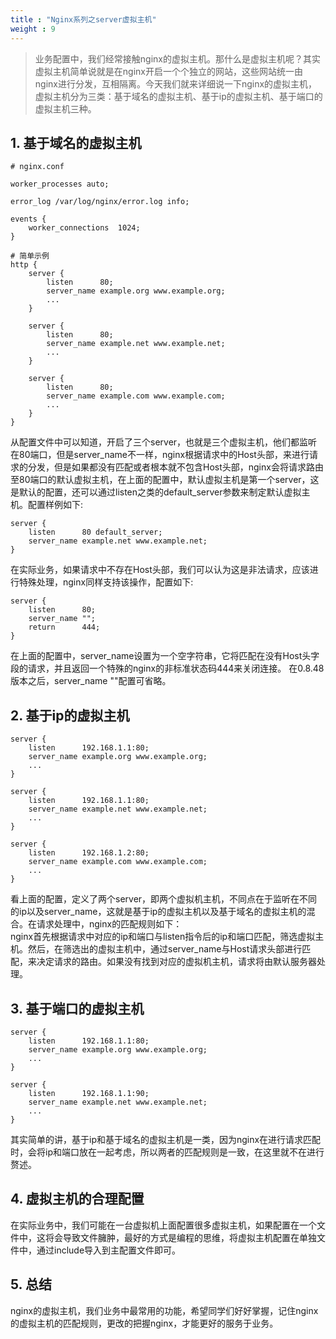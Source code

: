 ```yaml
---
title : "Nginx系列之server虚拟主机"
weight : 9 
---
```


> 业务配置中，我们经常接触nginx的虚拟主机。那什么是虚拟主机呢？其实虚拟主机简单说就是在nginx开启一个个独立的网站，这些网站统一由nginx进行分发，互相隔离。今天我们就来详细说一下nginx的虚拟主机，虚拟主机分为三类：基于域名的虚拟主机、基于ip的虚拟主机、基于端口的虚拟主机三种。

## 1. 基于域名的虚拟主机

```shell
# nginx.conf

worker_processes auto;

error_log /var/log/nginx/error.log info;

events {
    worker_connections  1024;
}

# 简单示例
http {
    server {
        listen      80;
        server_name example.org www.example.org;
        ...
    }
    
    server {
        listen      80;
        server_name example.net www.example.net;
        ...
    }
    
    server {
        listen      80;
        server_name example.com www.example.com;
        ...
    }
}

```
从配置文件中可以知道，开启了三个server，也就是三个虚拟主机，他们都监听在80端口，但是server_name不一样，nginx根据请求中的Host头部，来进行请求的分发，但是如果都没有匹配或者根本就不包含Host头部，nginx会将请求路由至80端口的默认虚拟主机，在上面的配置中，默认虚拟主机是第一个server，这是默认的配置，还可以通过listen之类的default_server参数来制定默认虚拟主机。配置样例如下:   
```shell
server {
    listen      80 default_server;
    server_name example.net www.example.net;
}
```
在实际业务，如果请求中不存在Host头部，我们可以认为这是非法请求，应该进行特殊处理，nginx同样支持该操作，配置如下:  
```shell
server {
    listen      80;
    server_name "";
    return      444;
}
```
在上面的配置中，server_name设置为一个空字符串，它将匹配在没有Host头字段的请求，并且返回一个特殊的nginx的非标准状态码444来关闭连接。 在0.8.48版本之后，server_name ""配置可省略。 

## 2. 基于ip的虚拟主机
```shell
server {
    listen      192.168.1.1:80;
    server_name example.org www.example.org;
    ...
}

server {
    listen      192.168.1.1:80;
    server_name example.net www.example.net;
    ...
}

server {
    listen      192.168.1.2:80;
    server_name example.com www.example.com;
    ...
}
```
看上面的配置，定义了两个server，即两个虚拟机主机，不同点在于监听在不同的ip以及server_name，这就是基于ip的虚拟主机以及基于域名的虚拟主机的混合。在请求处理中，nginx的匹配规则如下：  
nginx首先根据请求中对应的ip和端口与listen指令后的ip和端口匹配，筛选虚拟主机。然后，在筛选出的虚拟主机中，通过server_name与Host请求头部进行匹配，来决定请求的路由。如果没有找到对应的虚拟机主机，请求将由默认服务器处理。

## 3. 基于端口的虚拟主机
```shell
server {
    listen      192.168.1.1:80;
    server_name example.org www.example.org;
    ...
}

server {
    listen      192.168.1.1:90;
    server_name example.net www.example.net;
    ...
}
```
其实简单的讲，基于ip和基于域名的虚拟主机是一类，因为nginx在进行请求匹配时，会将ip和端口放在一起考虑，所以两者的匹配规则是一致，在这里就不在进行赘述。  

## 4. 虚拟主机的合理配置
在实际业务中，我们可能在一台虚拟机上面配置很多虚拟主机，如果配置在一个文件中，这将会导致文件臃肿，最好的方式是编程的思维，将虚拟主机配置在单独文件中，通过include导入到主配置文件即可。

## 5. 总结
nginx的虚拟主机，我们业务中最常用的功能，希望同学们好好掌握，记住nginx的虚拟主机的匹配规则，更改的把握nginx，才能更好的服务于业务。

